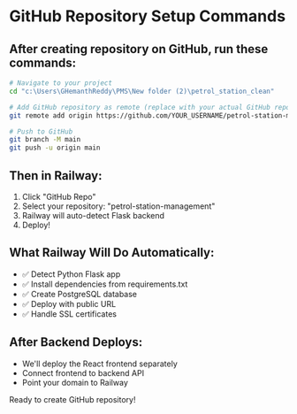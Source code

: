 # GitHub Repository Setup Commands

## After creating repository on GitHub, run these commands:

```bash
# Navigate to your project
cd "c:\Users\GHemanthReddy\PMS\New folder (2)\petrol_station_clean"

# Add GitHub repository as remote (replace with your actual GitHub repo URL)
git remote add origin https://github.com/YOUR_USERNAME/petrol-station-management.git

# Push to GitHub
git branch -M main
git push -u origin main
```

## Then in Railway:
1. Click "GitHub Repo"
2. Select your repository: "petrol-station-management"
3. Railway will auto-detect Flask backend
4. Deploy!

## What Railway Will Do Automatically:
- ✅ Detect Python Flask app
- ✅ Install dependencies from requirements.txt
- ✅ Create PostgreSQL database
- ✅ Deploy with public URL
- ✅ Handle SSL certificates

## After Backend Deploys:
- We'll deploy the React frontend separately
- Connect frontend to backend API
- Point your domain to Railway

Ready to create GitHub repository!
